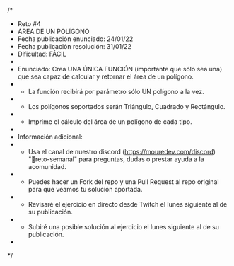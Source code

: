 
/*
 * Reto #4
 * ÁREA DE UN POLÍGONO
 * Fecha publicación enunciado: 24/01/22
 * Fecha publicación resolución: 31/01/22
 * Dificultad: FÁCIL
 *
 * Enunciado: Crea UNA ÚNICA FUNCIÓN (importante que sólo sea una) que sea capaz de calcular y retornar el área de un polígono.
 * - La función recibirá por parámetro sólo UN polígono a la vez.
 * - Los polígonos soportados serán Triángulo, Cuadrado y Rectángulo.
 * - Imprime el cálculo del área de un polígono de cada tipo.
 *
 * Información adicional:
 * - Usa el canal de nuestro discord (https://mouredev.com/discord) "🔁reto-semanal" para preguntas, dudas o prestar ayuda a la acomunidad.
 * - Puedes hacer un Fork del repo y una Pull Request al repo original para que veamos tu solución aportada.
 * - Revisaré el ejercicio en directo desde Twitch el lunes siguiente al de su publicación.
 * - Subiré una posible solución al ejercicio el lunes siguiente al de su publicación.
 *
 */
